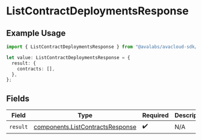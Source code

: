 # ListContractDeploymentsResponse

## Example Usage

```typescript
import { ListContractDeploymentsResponse } from "@avalabs/avacloud-sdk/models/operations";

let value: ListContractDeploymentsResponse = {
  result: {
    contracts: [],
  },
};
```

## Fields

| Field                                                                                | Type                                                                                 | Required                                                                             | Description                                                                          |
| ------------------------------------------------------------------------------------ | ------------------------------------------------------------------------------------ | ------------------------------------------------------------------------------------ | ------------------------------------------------------------------------------------ |
| `result`                                                                             | [components.ListContractsResponse](../../models/components/listcontractsresponse.md) | :heavy_check_mark:                                                                   | N/A                                                                                  |
